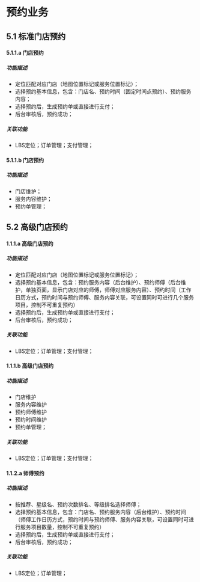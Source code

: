# 预约业务
## 5.1 标准门店预约
#### 5.1.1.a 门店预约
##### 功能描述
- 定位匹配对应门店（地图位置标记或服务位置标记）；
- 选择预约基本信息，包含：门店名、预约时间（固定时间点预约）、预约服务内容；
- 选择预约后，生成预约单或直接进行支付；
- 后台审核后，预约成功；

##### 关联功能
- LBS定位；订单管理；支付管理；

#### 5.1.1.b 门店预约
##### 功能描述
- 门店维护；
- 服务内容维护；
- 预约单管理；

## 5.2 高级门店预约
#### 1.1.1.a 高级门店预约
##### 功能描述
- 定位匹配对应门店（地图位置标记或服务位置标记）；
- 选择预约基本信息，包含：预约服务内容（后台维护）、预约师傅（后台维护，单独页面，显示门店对应的师傅，师傅对应服务内容）、预约时间（工作日历方式，预约时间与预约师傅、服务内容关联，可设置同时可进行几个服务项目，控制不可重复预约）
- 选择预约后，生成预约单或直接进行支付；
- 后台审核后，预约成功；

##### 关联功能
- LBS定位；订单管理；支付管理；

#### 1.1.1.b 高级门店预约
##### 功能描述
- 门店维护
- 服务内容维护
- 预约师傅维护
- 预约时间维护
- 预约单管理；

##### 关联功能
- LBS定位；订单管理；支付管理；

#### 1.1.2.a 师傅预约
##### 功能描述
- 按推荐、星级名、预约次数排名、等级排名选择师傅；
- 选择预约基本信息，包含：门店名、预约服务内容（后台维护）、预约时间（师傅工作日历方式，预约时间与预约师傅、服务内容关联，可设置同时可进行服务项目数量，控制不可重复预约）
-  选择预约后，生成预约单或直接进行支付；
- 后台审核后，预约成功；

##### 关联功能
- LBS定位；订单管理；


